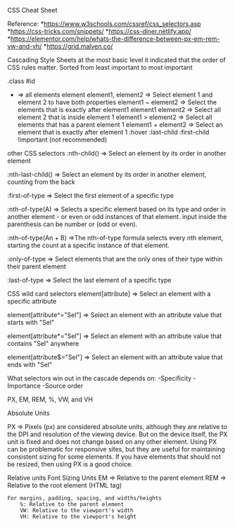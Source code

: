 CSS Cheat Sheet

Reference:
*https://www.w3schools.com/cssref/css_selectors.asp
*https://css-tricks.com/snippets/
*https://css-diner.netlify.app/
*https://elementor.com/help/whats-the-difference-between-px-em-rem-vw-and-vh/
*https://grid.malven.co/

Cascading Style Sheets at the most basic level it indicated that the order of CSS rules matter. Sorted from least important to most important

.class
#id
* => all elements
element
element1, element2 => Select element 1 and element 2 to have both properties
element1 ~ element2 => Select the elements that is exactly after element1
element1 element2 => Select all element 2 that is inside element 1
element1 > element2 => Select all elements that has a parent element 1
element1 + element2 => Select an element that is exactly after element 1
:hover
:last-child
:first-child
!important (not recommended)


other CSS selectors
:nth-child() => Select an element by its order in another element

:nth-last-child() => Select an element by its order in another element, counting from the back

:first-of-type => Select the first element of a specific type

:nth-of-type(A) => Selects a specific element based on its type and order in another element - or even or odd instances of that element. input inside the parenthesis can be number or (odd or even).

:nth-of-type(An + B) =>The nth-of-type formula selects every nth element, starting the count at a specific instance of that element.

:only-of-type => Select elements that are the only ones of their type within their parent element

:last-of-type => Select the last element of a specific type

CSS wild card selectors
element[attribute] => Select an element with a specific attribute

element[attribute^="Sel"] => Select an element with an attribute value that starts with "Sel"

element[attribute*="Sel"] => Select an element with an attribute value that contains "Sel" anywhere

element[attribute$="Sel"] => Select an element with an attribute value that ends with "Sel"


What selectors win out in the cascade depends on:
-Specificity
-Importance
-Source order

PX, EM, REM, %, VW, and VH

Absolute Units

PX =>  Pixels (px) are considered absolute units, although they are relative to the DPI and resolution of the viewing device. But on the device itself, the PX unit is fixed and does not change based on any other element. Using PX can be problematic for responsive sites, but they are useful for maintaining consistent sizing for some elements. If you have elements that should not be resized, then using PX is a good choice.

Relative units
    Font Sizing Units
        EM => Relative to the parent element
        REM => Relative to the root element (HTML tag)
    
    For margins, padding, spacing, and widths/heights
        %: Relative to the parent element
        VW: Relative to the viewport's width
        VH: Relative to the viewport's height

